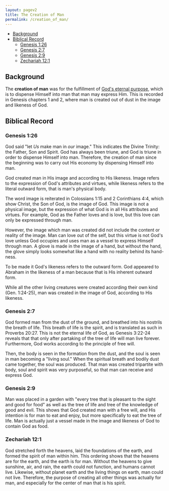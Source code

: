 ```yaml
---
layout: pagev2
title: The Creation of Man
permalink: /creation_of_man/
---
```

- [Background](#background)
- [Biblical Record](#biblical-record)
  - [Genesis 1:26](#genesis-126)
  - [Genesis 2:7](#genesis-27)
  - [Genesis 2:9](#genesis-29)
  - [Zechariah 12:1](#zechariah-121)

## Background

The **creation of man** was for the fulfillment of [God's eternal purpose](../economy), which is to dispense Himself into man that man may express Him. This is recorded in Genesis chapters 1 and 2, where man is created out of dust in the image and likeness of God.

## Biblical Record

### Genesis 1:26

God said "let *Us* make man in *our* image." This indicates the Divine Trinity: the Father, Son and Spirit. God has always been triune, and God is triune in order to dispense Himself into man. Therefore, the creation of man since the beginning was to carry out His economy by dispensing Himself into man.

God created man in His image and according to His likeness. Image refers to the expression of God's attributes and virtues, while likeness refers to the literal outward form, that is man's physical body. 

The word image is reiterated in Colossians 1:15 and 2 Corinthians 4:4, which show Christ, the Son of God, is the image of God. This image is not a physical image, but the expression of what God is in all His attributes and virtues. For example, God as the Father loves and is love, but this love can only be expressed through man.

However, the image which man was created did not include the content or reality of the image. Man can love out of the self, but this virtue is not God's love unless God occupies and uses man as a vessel to express Himself through man. A glove is made in the image of a hand, but without the hand, the glove simply looks somewhat like a hand with no reality behind its hand-ness.

To be made it God's likeness refers to the outward form. God appeared to Abraham in the likeness of a man because that is His inherent outward form. 

While all the other living creatures were created according their own kind (Gen. 1:24-25), man was created in the image of God, according to His likeness. 

### Genesis 2:7

God formed man from the dust of the ground, and breathed into his nostrils the breath of life. This breath of life is the spirit, and is translated as such in Proverbs 20:27. This is not the eternal life of God, as Genesis 3:22-24 reveals that that only after partaking of the tree of life will man live forever. Furthermore, God works according to the principle of free will. 

Then, the body is seen in the formation from the dust, and the soul is seen in man becoming a "living soul." When the spiritual breath and bodily dust came together, the soul was produced. That man was created tripartite with body, soul and spirit was very purposeful, so that man can receive and express God.

### Genesis 2:9

Man was placed in a garden with "every tree that is pleasant to the sight and good for food" as well as the tree of life and tree of the knowledge of good and evil. This shows that God created man with a free will, and His intention is for man to eat and enjoy, but more specifically to eat the tree of life. Man is actually just a vessel made in the image and likeness of God to contain God as food.

### Zechariah 12:1

God stretched forth the heavens, laid the foundations of the earth, and formed the spirit of man within him. This ordering shows that the heavens are for the earth, and the earth is for man. Without the heavens to give sunshine, air, and rain, the earth could not function, and humans cannot live. Likewise, without planet earth and the living things on earth, man could not live. Therefore, the purpose of creating all other things was actually for man, and especially for the center of man that is his spirit. 